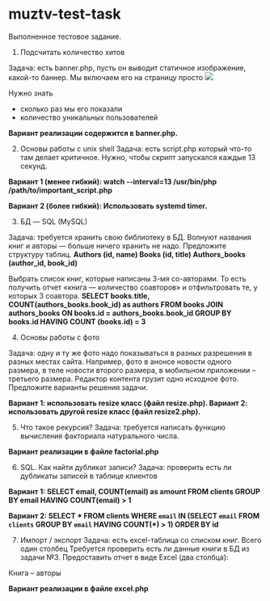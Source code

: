 # muztv-test-task
Выполненное тестовое задание. 

1. Подсчитать количество хитов

Задача: есть banner.php, пусть он выводит статичное изображение, какой-то баннер. Мы включаем его на страницу просто <img src="/banner.php"/>

Нужно знать
- сколько раз мы его показали
- количество уникальных пользователей

<b>Вариант реализации содержится в banner.php.</b>

2. Основы работы с unix shell
Задача: есть script.php который что-то там делает критичное. Нужно, чтобы скрипт запускался каждые 13 секунд. 

<b>Вариант 1 (менее гибкий):
watch --interval=13 /usr/bin/php /path/to/important_script.php

Вариант 2 (более гибкий):
Использовать systemd timer.</b>

3. БД — SQL (MySQL)

Задача: требуется хранить свою библиотеку в БД. Волнуют названия книг и авторы — больше ничего хранить не надо. Предложите структуру таблиц.
<b>
Authors (id, name)
Books (id, title)
Authors_books (author_id, book_id)</b>

Выбрать список книг, которые написаны 3-мя со-авторами. То есть получить отчет «книга — количество соавторов» и отфильтровать те, у которых 3 соавтора.
<b>
SELECT books.title, COUNT(authors_books.book_id) as authors FROM books
JOIN authors_books ON books.id = authors_books.book_id
GROUP BY books.id HAVING COUNT (books.id) = 3</b>

4. Основы работы с фото

Задача: одну и ту же фото надо показываться в разных разрешения в разных местах сайта. Например, фото в анонсе новости одного размера, в теле новости второго размера, в мобильном приложении – третьего размера. Редактор контента грузит одно исходное фото. Предложите варианты решения задачи.

<b>Вариант 1: использовать resize класс (файл resize.php).
Вариант 2: использовать другой resize класс (файл resize2.php).</b>

5. Что такое рекурсия?
Задача: требуется написать функцию вычисления факториала натурального числа.

<b>Вариант реализации в файле factorial.php</b>

6. SQL. Как найти дубликат записи?
Задача: проверить есть ли дубликаты записей в таблице клиентов

<b>Вариант 1:
SELECT email, COUNT(email) as amount FROM clients GROUP BY email HAVING COUNT(email) > 1


Вариант 2:
SELECT * FROM clients WHERE `email` IN (SELECT `email` FROM `clients` GROUP BY `email` HAVING COUNT(*) > 1) ORDER BY id</b>

7. Импорт / экспорт
Задача: есть excel-таблица со списком книг. Всего один столбец
Требуется проверить есть ли данные книги в БД из задачи №3.
Предоставить отчет в виде Excel (два столбца):

Книга – авторы 

<b>Вариант реализации в файле excel.php</b>
